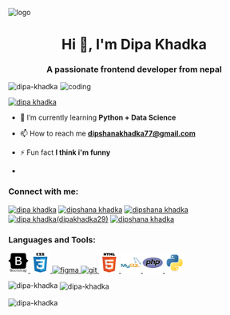 ![logo](https://lh3.googleusercontent.com/yuUrDV2DAtBRvItHZ2FvXMkPbHR5NEt4kXbpp8dgK-r9jI9-irP19GJb2CvdBRYmy41KG4BxFu2Hod9GzdgGc46iYmm7As4bNNsc-JP7vYwY8d1BzHgZdvKR7H4xtLM20zR9gn0PJE-nQU0navp9Xh0pHc3Cp-CjYUENN7dWZ3NJiw8CiHFEJn7Mc0ul_A)

<h1 align="center">Hi 👋, I'm Dipa Khadka</h1>
<h3 align="center">A passionate frontend developer from nepal</h3>
<img align="right" width="400" alt="coding" src="https://media0.giphy.com/media/qgQUggAC3Pfv687qPC/200.webp?cid=ecf05e47jamuevob6c1txdl5aaxarpulx7h4l502r336uavb&ep=v1_gifs_search&rid=200.webp&ct=g" >

<p align="left"> <img src="https://komarev.com/ghpvc/?username=dipa-khadka&label=Profile%20views&color=0e75b6&style=flat" alt="dipa-khadka" /> </p>

<p align="left"> <a href="https://twitter.com/dipa khadka" target="blank"><img src="https://img.shields.io/twitter/follow/dipa khadka?logo=twitter&style=for-the-badge" alt="dipa khadka" /></a> </p>

- 🌱 I’m currently learning **Python + Data Science**

- 📫 How to reach me **dipshanakhadka77@gmail.com**

- ⚡ Fun fact **I think i'm funny**
- 
<h3 align="left">Connect with me:</h3>
<p align="left">
<a href="https://twitter.com/dipa khadka" target="blank"><img align="center" src="https://raw.githubusercontent.com/rahuldkjain/github-profile-readme-generator/master/src/images/icons/Social/twitter.svg" alt="dipa khadka" height="30" width="40" /></a>
<a href="https://linkedin.com/in/dipshana khadka" target="blank"><img align="center" src="https://raw.githubusercontent.com/rahuldkjain/github-profile-readme-generator/master/src/images/icons/Social/linked-in-alt.svg" alt="dipshana khadka" height="30" width="40" /></a>
<a href="https://fb.com/dipshana khadka" target="blank"><img align="center" src="https://raw.githubusercontent.com/rahuldkjain/github-profile-readme-generator/master/src/images/icons/Social/facebook.svg" alt="dipshana khadka" height="30" width="40" /></a>
<a href="https://instagram.com/dipa khadka(dipakhadka29)" target="blank"><img align="center" src="https://raw.githubusercontent.com/rahuldkjain/github-profile-readme-generator/master/src/images/icons/Social/instagram.svg" alt="dipa khadka(dipakhadka29)" height="30" width="40" /></a>
<a href="https://www.youtube.com/c/dipshana khadka" target="blank"><img align="center" src="https://raw.githubusercontent.com/rahuldkjain/github-profile-readme-generator/master/src/images/icons/Social/youtube.svg" alt="dipshana khadka" height="30" width="40" /></a>
</p>

<h3 align="left">Languages and Tools:</h3>
<p align="left"> <a href="https://getbootstrap.com" target="_blank" rel="noreferrer"> <img src="https://raw.githubusercontent.com/devicons/devicon/master/icons/bootstrap/bootstrap-plain-wordmark.svg" alt="bootstrap" width="40" height="40"/> </a> <a href="https://www.w3schools.com/css/" target="_blank" rel="noreferrer"> <img src="https://raw.githubusercontent.com/devicons/devicon/master/icons/css3/css3-original-wordmark.svg" alt="css3" width="40" height="40"/> </a> <a href="https://www.figma.com/" target="_blank" rel="noreferrer"> <img src="https://www.vectorlogo.zone/logos/figma/figma-icon.svg" alt="figma" width="40" height="40"/> </a> <a href="https://git-scm.com/" target="_blank" rel="noreferrer"> <img src="https://www.vectorlogo.zone/logos/git-scm/git-scm-icon.svg" alt="git" width="40" height="40"/> </a> <a href="https://www.w3.org/html/" target="_blank" rel="noreferrer"> <img src="https://raw.githubusercontent.com/devicons/devicon/master/icons/html5/html5-original-wordmark.svg" alt="html5" width="40" height="40"/> </a> <a href="https://www.mysql.com/" target="_blank" rel="noreferrer"> <img src="https://raw.githubusercontent.com/devicons/devicon/master/icons/mysql/mysql-original-wordmark.svg" alt="mysql" width="40" height="40"/> </a> <a href="https://www.php.net" target="_blank" rel="noreferrer"> <img src="https://raw.githubusercontent.com/devicons/devicon/master/icons/php/php-original.svg" alt="php" width="40" height="40"/> </a> <a href="https://www.python.org" target="_blank" rel="noreferrer"> <img src="https://raw.githubusercontent.com/devicons/devicon/master/icons/python/python-original.svg" alt="python" width="40" height="40"/> </a> </p>

<p><img align="left" src="https://github-readme-stats.vercel.app/api/top-langs?username=dipa-khadka&show_icons=true&locale=en&layout=compact" alt="dipa-khadka" /></p>

<p>&nbsp;<img align="center" src="https://github-readme-stats.vercel.app/api?username=dipa-khadka&show_icons=true&locale=en" alt="dipa-khadka" /></p>

<p><img align="center" src="https://github-readme-streak-stats.herokuapp.com/?user=dipa-khadka&" alt="dipa-khadka" /></p>
